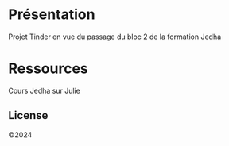 # Présentation

Projet Tinder en vue du passage du bloc 2 de la formation Jedha

# Ressources

Cours Jedha sur Julie

## License

©2024